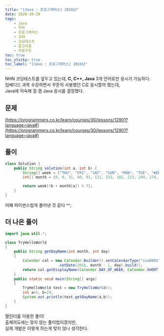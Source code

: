 ```yaml
---
title: "[Java : 프로그래머스] 2016년"
date: 2020-10-20
tags:
    - Java
    - 자바
    - 프로그래머스
    - 코테
    - 코딩테스트
    - 알고리즘
    - 자료구조
toc: true
toc_sticky: true
toc_label: "[Java : 프로그래머스] 2016년"
---
```

NHN 코딩테스트를 앞두고 있는데, **C, C++, Java** 3개 언어로만 응시가 가능하다.  
임베디드 과목 수강하면서 꾸준히 사용했던 C로 응시할까 했는데,  
Java에 익숙해 질 겸 Java 응시를 결정했다.  
  
## 문제
[https://programmers.co.kr/learn/courses/30/lessons/12901?language=java#](https://programmers.co.kr/learn/courses/30/lessons/12901?language=java#)

## 풀이
```java
class Solution {
    public String solution(int a, int b) {
        String[] week = {"THU", "FRI", "SAT", "SUN", "MON", "TUE", "WED"};
        int[] month = {0, 0, 31, 60, 91, 121, 152, 182, 213, 244, 274, 305, 335};

        return week[(b + month[a]) % 7];
    }
}
```
어째 파이썬스럽게 풀어낸 것 같다 ^^;  

## 더 나은 풀이
```java
import java.util.*;

class TryHelloWorld
{
    public String getDayName(int month, int day)
    {
        Calendar cal = new Calendar.Builder().setCalendarType("iso8601")
                        .setDate(2016, month - 1, day).build();
        return cal.getDisplayName(Calendar.DAY_OF_WEEK, Calendar.SHORT, new Locale("ko-KR")).toUpperCase();
    }
    public static void main(String[] args)
    {
        TryHelloWorld test = new TryHelloWorld();
        int a=5, b=24;
        System.out.println(test.getDayName(a,b));
    }
}
```
캘린더를 이용한 풀이!  
출제의도에는 맞지 않는 풀이법이겠지만,  
실제 개발은 이렇게 하는게 맞지 않나 생각한다.